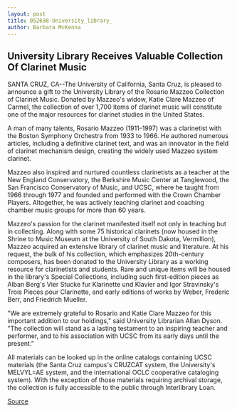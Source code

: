 ```yaml
---
layout: post
title: 052698-University_library_
author: Barbara McKenna
---
```


## University Library Receives Valuable Collection Of Clarinet Music

SANTA CRUZ, CA--The University of California, Santa Cruz, is pleased to announce a gift to the University Library of the Rosario Mazzeo Collection of Clarinet Music. Donated by Mazzeo's widow, Katie Clare Mazzeo of Carmel, the collection of over 1,700 items of clarinet music will constitute one of the major resources for clarinet studies in the United States.

A man of many talents, Rosario Mazzeo (1911-1997) was a clarinetist with the Boston Symphony Orchestra from 1933 to 1966. He authored numerous articles, including a definitive clarinet text, and was an innovator in the field of clarinet mechanism design, creating the widely used Mazzeo system clarinet.

Mazzeo also inspired and nurtured countless clarinetists as a teacher at the New England Conservatory, the Berkshire Music Center at Tanglewood, the San Francisco Conservatory of Music, and UCSC, where he taught from 1966 through 1977 and founded and performed with the Crown Chamber Players. Altogether, he was actively teaching clarinet and coaching chamber music groups for more than 60 years.

Mazzeo's passion for the clarinet manifested itself not only in teaching but in collecting. Along with some 75 historical clarinets (now housed in the Shrine to Music Museum at the University of South Dakota, Vermillion), Mazzeo acquired an extensive library of clarinet music and literature. At his request, the bulk of his collection, which emphasizes 20th-century composers, has been donated to the University Library as a working resource for clarinetists and students. Rare and unique items will be housed in the library's Special Collections, including such first-edition pieces as Alban Berg's Vier Stucke fur Klarinette und Klavier and Igor Stravinsky's Trois Pieces pour Clarinette, and early editions of works by Weber, Frederic Berr, and Friedrich Mueller.

"We are extremely grateful to Rosario and Katie Clare Mazzeo for this important addition to our holdings," said University Librarian Allan Dyson. "The collection will stand as a lasting testament to an inspiring teacher and performer, and to his association with UCSC from its early days until the present."

All materials can be looked up in the online catalogs containing UCSC materials (the Santa Cruz campus's CRUZCAT system, the University's MELVYL=AE system, and the international OCLC cooperative cataloging system). With the exception of those materials requiring archival storage, the collection is fully accessible to the public through Interlibrary Loan.

[Source](http://www1.ucsc.edu/news_events/press_releases/archive/97-98/05-98/052698-University_library_.html "Permalink to 052698-University_library_")